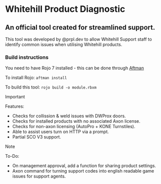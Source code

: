 # Whitehill Product Diagnostic
## An official tool created for streamlined support.

This tool was developed by @prpl.dev to allow Whitehill Support staff to identify common issues when utilising Whitehill products.

### Build instructions
You need to have Rojo 7 installed - this can be done through [Aftman](https://github.com/LPGhatguy/aftman)

To install Rojo:
`aftman install`

To build this tool:
`rojo build -o module.rbxm`

> [!IMPORTANT]
> Features:
> - Checks for collission & weld issues with DWProx doors.
> - Checks for installed products with no associated Axon license.
> - Checks for non-axon licensing (AutoPro + KONE Turnstiles).
> - Able to assist users turn on HTTP via a prompt.
> - Partial SCO V3 support.

> [!NOTE]
> To-Do:
> - On management approval, add a function for sharing product settings.
> - Axon command for turning support codes into english readable game issues for support agents.
